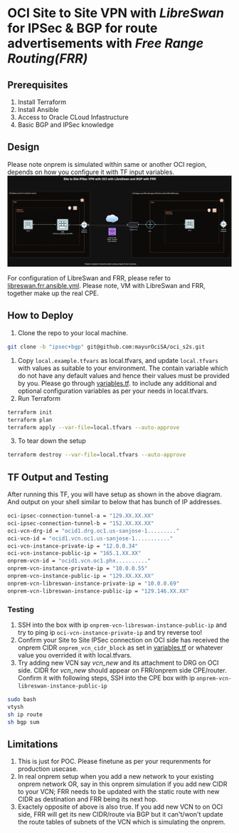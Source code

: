 # OCI Site to Site VPN with *LibreSwan* for IPSec & BGP for route advertisements with *Free Range Routing(FRR)*

## Prerequisites
1. Install Terraform
2. Install Ansible
3. Access to Oracle CLoud Infastructure
4. Basic BGP and IPSec knowledge

## Design
Please note onprem is simulated within same or another OCI region, depends on how you configure it with TF input variables. 
<kbd><img src="images/ocis2s.drawio.png?raw=true" width="1250" /></kbd>

For configuration of LibreSwan and FRR, please refer to [libreswan.frr.ansible.yml](ansible/libreswan.frr.cpe.ansible.yml). 
Please note, VM with LibreSwan and FRR, together make up the real CPE. 

## How to Deploy

1. Clone the repo to your local machine.
  ```sh
  git clone -b "ipsec+bgp" git@github.com:mayurOciSA/oci_s2s.git
  ```
1. Copy `local.example.tfvars` as local.tfvars, and update `local.tfvars` with values as suitable to your environment. The contain variable which do not have any default values and hence their values must be provided by you. Please go through [variables.tf](variables.tf). to include any additional and optional configuration variables as per your needs in local.tfvars.
2. Run Terraform
  ```sh
  terraform init
  terraform plan
  terraform apply --var-file=local.tfvars --auto-approve
  ```
3. To tear down the setup
  ```sh
  terraform destroy --var-file=local.tfvars --auto-approve
  ```

## TF Output and Testing  

After running this TF, you will have setup as shown in the above diagram. And output on your shell similar to below that has bunch of IP addresses.

```sh
oci-ipsec-connection-tunnel-a = "129.XX.XX.XX"
oci-ipsec-connection-tunnel-b = "152.XX.XX.XX"
oci-vcn-drg-id = "ocid1.drg.oc1.us-sanjose-1........."
oci-vcn-id = "ocid1.vcn.oc1.us-sanjose-1..........."
oci-vcn-instance-private-ip = "12.0.0.34"
oci-vcn-instance-public-ip = "165.1.XX.XX"
onprem-vcn-id = "ocid1.vcn.oc1.phx.........."
onprem-vcn-instance-private-ip = "10.0.0.55"
onprem-vcn-instance-public-ip = "129.XX.XX.XX"
onprem-vcn-libreswan-instance-private-ip = "10.0.0.69"
onprem-vcn-libreswan-instance-public-ip = "129.146.XX.XX"
```

### Testing
1. SSH into the box with ip `onprem-vcn-libreswan-instance-public-ip` and try to ping ip `oci-vcn-instance-private-ip`
and try reverse too!
2. Confirm your Site to Site IPSec connection on OCI side has received the onprem CIDR `onprem_vcn_cidr_block` as set in [variables.tf](variables.tf) or whatever value you overrided it with local.tfvars. 
3. Try adding new VCN say *vcn_new* and its attachment to DRG on OCI side. CIDR for *vcn_new* should appear on FRR/onprem side CPE/router.
Confirm it with following steps,
SSH into the CPE box with ip `onprem-vcn-libreswan-instance-public-ip`
```sh
sudo bash
vtysh
sh ip route
sh bgp sum
```

## Limitations
1. This is just for POC. Please finetune as per your requrenments for production usecase.
2. In real onprem setup when you add a new network to your existing onprem network OR, say in this onprem simulation if you add new CIDR to your VCN; FRR needs to be updated with the static route with new CIDR as destination and FRR being its next hop. 
3. Exactely opposite of above is also true. If you add new VCN to on OCI side, FRR will get its new CIDR/route via BGP but it can't/won't update the route tables of subnets of the VCN which is simulating the onprem.
   